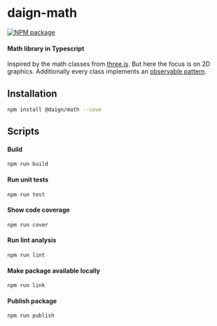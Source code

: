 # daign-math

[![NPM package][npm]][npm-url]

#### Math library in Typescript

Inspired by the math classes from [three.js](https://github.com/mrdoob/three.js/).
But here the focus is on 2D graphics.
Additionally every class implements an [observable pattern](https://github.com/daign/daign-observable).

## Installation

```sh
npm install @daign/math --save
```

## Scripts

#### Build

    npm run build

#### Run unit tests

    npm run test

#### Show code coverage

    npm run cover

#### Run lint analysis

    npm run lint

#### Make package available locally

    npm run link

#### Publish package

    npm run publish

[npm]: https://img.shields.io/npm/v/@daign/math.svg
[npm-url]: https://www.npmjs.com/package/@daign/math
